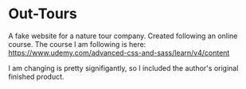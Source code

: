 # Out-Tours
A fake website for a nature tour company. Created following an online course.
The course I am following is here:
https://www.udemy.com/advanced-css-and-sass/learn/v4/content

I am changing is pretty signifigantly, so I included the author's original
finished product.